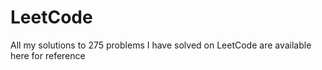 # LeetCode
All my solutions to 275 problems I have solved on LeetCode are available here for reference
